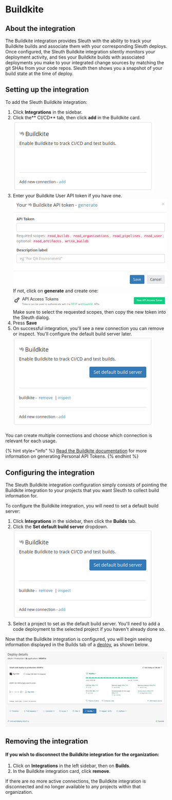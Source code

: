 # Buildkite

## About the integration

The Buildkite integration provides Sleuth with the ability to track your Buildkite builds and associate them with your corresponding Sleuth deploys. Once configured, the Sleuth Buildkite integration silently monitors your deployment activity, and ties your Buildkite builds with associated deployments you make to your integrated change sources by matching the git SHAs from your code repos. Sleuth then shows you a snapshot of your build state at the time of deploy.

## Setting up the integration

To add the Sleuth Buildkite integration:

1. Click **Integrations** in the sidebar.
2. Click the\*\* CI/CD\*\* tab, then click **add** in the Buildkite card.\
   ![](../../.gitbook/assets/buildkite-disabled.png)
3. Enter your Buildkite User API token if you have one.\
   ![](../../.gitbook/assets/buildkite-api-token-entry.png)\
   If not, click on **generate** and create one:\
   ![](../../.gitbook/assets/buildkite-user-api-token-generate.png)\
   Make sure to select the requested scopes, then copy the new token into the Sleuth dialog.
4. Press **Save**
5. On successful integration, you'll see a new connection you can remove or inspect. You'll configure the default build server later.\
   ![](../../.gitbook/assets/buildkite-enabled.png)

You can create multiple connections and choose which connection is relevant for each usage.

{% hint style="info" %}
[Read the Buildkite documentation](https://buildkite.com/docs/apis/managing-api-tokens) for more information on generating Personal API Tokens.
{% endhint %}

## Configuring the integration

The Sleuth Buildkite integration configuration simply consists of pointing the Buildkite integration to your projects that you want Sleuth to collect build information for.

To configure the Buildkite integration, you will need to set a default build server:

1. Click **Integrations** in the sidebar, then click the **Builds** tab.
2. Click the **Set default build server** dropdown.\
   ![](../../.gitbook/assets/buildkite-enabled.png)
3. Select a project to set as the default build server. You'll need to add a code deployment to the selected project if you haven't already done so.

Now that the Buildkite integration is configured, you will begin seeing information displayed in the Builds tab of a [deploy](../../modeling-your-deployments/deploy-cards.md), as shown below.

![](../../.gitbook/assets/6924f1a-sleuth-2021-01-31-17-29-00.png)

## Removing the integration

#### If you wish to disconnect the Buildkite integration for the organization:

1. Click on **Integrations** in the left sidebar, then on **Builds**.
2. In the Buildkite integration card, click **remove**.

If there are no more active connections, the Buildkite integration is disconnected and no longer available to any projects within that organization.
